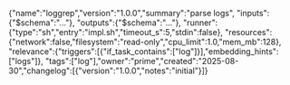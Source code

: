 {"name":"loggrep","version":"1.0.0","summary":"parse logs",
 "inputs":{"$schema":"..."},
 "outputs":{"$schema":"..."},
 "runner":{"type":"sh","entry":"impl.sh","timeout_s":5,"stdin":false},
 "resources":{"network":false,"filesystem":"read-only","cpu_limit":1.0,"mem_mb":128},
 "relevance":{"triggers":[{"if_task_contains":["log"]}],"embedding_hints":["logs"]},
 "tags":["log"],"owner":"prime","created":"2025-08-30","changelog":[{"version":"1.0.0","notes":"initial"}]}